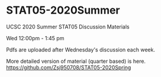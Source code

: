 # STAT05-2020Summer

UCSC 2020 Summer STAT05 Discussion Materials

Wed 12:00pm - 1:45 pm

Pdfs are uploaded after Wednesday's discussion each week.

More detailed version of material (quarter based) is here. https://github.com/Zsj950708/STAT05-2020Spring
